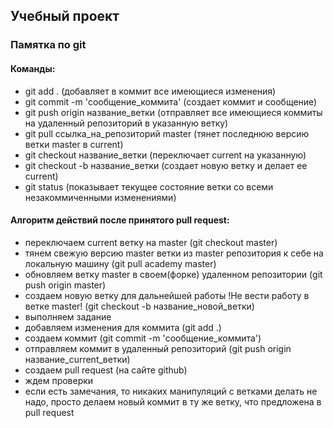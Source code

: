 ## Учебный проект

### Памятка по git

#### Команды:
- git add . (добавляет в коммит все имеющиеся изменения)
- git commit -m 'сообщение_коммита' (создает коммит и сообщение)
- git push origin название_ветки (отправляет все имеющиеся коммиты на удаленный репозиторий в указанную ветку)
- git pull ссылка_на_репозиторий master (тянет последнюю версию ветки master в current)
- git checkout название_ветки (переключает current на указанную)
- git checkout -b название_ветки (создает новую ветку и делает ее current)
- git status (показывает текущее состояние ветки со всеми незакоммиченными изменениями)

#### Алгоритм действий после принятого pull request:
- переключаем current ветку на master (git checkout master)
- тянем свежую версию master ветки из master репозитория к себе на локальную машину (git pull academy master)
- обновляем ветку master в своем(форке) удаленном репозитории (git push origin master)
- создаем новую ветку для дальнейшей работы !Не вести работу в ветке master! (git checkout -b название_новой_ветки)
- выполняем задание
- добавляем изменения для коммита (git add .)
- создаем коммит (git commit -m 'сообщение_коммита')
- отправляем коммит в удаленный репозиторий (git push origin название_current_ветки)
- создаем pull request (на сайте github)
- ждем проверки
- если есть замечания, то никаких манипуляций с ветками делать не надо, просто делаем новый коммит в ту же ветку, что предложена в pull request
